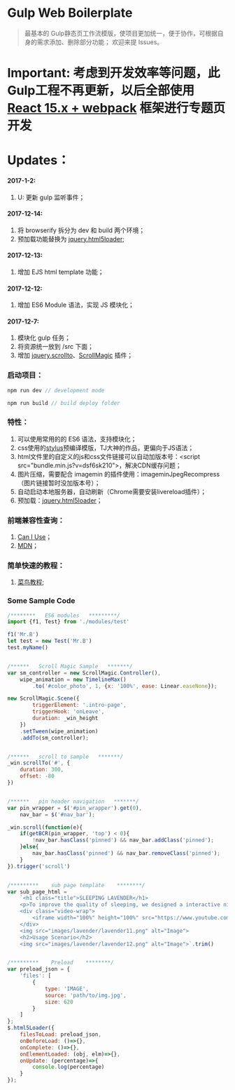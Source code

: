 # Gulp Web Boilerplate

> 最基本的 Gulp静态页工作流模版，使项目更加统一，便于协作，可根据自身的需求添加、删除部分功能；
> 欢迎来提 Issues。

# Important: 考虑到开发效率等问题，此Gulp工程不再更新，以后全部使用 [React 15.x + webpack](https://github.com/jkiss/Web-React-Boilerplate) 框架进行专题页开发

# Updates：

#### 2017-1-2:
1. U: 更新 gulp 监听事件；

#### 2017-12-14:
1. 将 browserify 拆分为 dev 和 build 两个环境；
2. 预加载功能替换为 [jquery.html5loader](http://gianlucaguarini.com/jquery.html5loader/);

#### 2017-12-13:
1. 增加 EJS html template 功能；

#### 2017-12-12:
1. 增加 ES6 Module 语法，实现 JS 模块化；

#### 2017-12-7:
1. 模块化 gulp 任务；
2. 将资源统一放到 /src 下面；
3. 增加 [jquery.scrollto](https://github.com/flesler/jquery.scrollTo)、[ScrollMagic](https://github.com/janpaepke/ScrollMagic) 插件；

### 启动项目：

```javascript
npm run dev // development mode

npm run build // build deploy folder
```

### 特性：

1. 可以使用常用的的 ES6 语法，支持模块化；
2. css使用的[stylus](http://stylus-lang.com/)预编译模版，TJ大神的作品，更偏向于JS语法；
3. html文件里的自定义的js和css文件链接可以自动加版本号：\<script src="bundle.min.js?v=dsf6sk210"\>，解决CDN缓存问题；
4. 图片压缩，需要配合 imagemin 的插件使用：imageminJpegRecompress（图片链接暂时没加版本号）；
5. 自动启动本地服务器，自动刷新（Chrome需要安装livereload插件）；
6. 预加载：[jquery.html5loader](http://gianlucaguarini.com/jquery.html5loader/)；

### 前端兼容性查询：

1. [Can I Use](http://caniuse.com/)；
2. [MDN](https://developer.mozilla.org/zh-CN/)；

### 简单快速的教程：

1. [菜鸟教程](http://www.runoob.com/);

### Some Sample Code
```javascript
/********   ES6 modules   *********/
import {f1, Test} from './modules/test'

f1('Mr.B')
let test = new Test('Mr.B')
test.myName()


/******   Scroll Magic Sample   *******/
var sm_controller = new ScrollMagic.Controller(),
    wipe_animation = new TimelineMax()
        .to('#color_photo', 1, {x: '100%', ease: Linear.easeNone});

new ScrollMagic.Scene({
        triggerElement: '.intro-page',
        triggerHook: 'onLeave',
        duration: _win_height
    })
    .setTween(wipe_animation)
    .addTo(sm_controller);


/******   scroll to sample   *******/
_win.scrollTo('#', {
    duration: 300,
    offset: -80
})


/******   pin header navigation   *******/
var pin_wrapper = $('#pin_wrapper').get(0),
    nav_bar = $('#nav_bar');

_win.scroll(function(e){
    if(getBCR(pin_wrapper, 'top') < 0){
        !nav_bar.hasClass('pinned') && nav_bar.addClass('pinned');
    }else{
        nav_bar.hasClass('pinned') && nav_bar.removeClass('pinned');
    }
}).trigger('scroll')


/*********    sub page template    ********/
var sub_page_html = 
    `<h1 class="title">SLEEPING LAVENDER</h1>
    <p>To improve the quality of sleeping, we designed a interactive night lamp. People can not only play with it before going to bed, but also can comfort by its violet light. lavendern aroma, white noise sound and warm temperature. We hope that it will allow the people who seek peaceful nights to regain sweet dreams.</p>
    <div class="video-wrap">
        <iframe width="100%" height="100%" src="https://www.youtube.com/" frameborder="0" allowfullscreen></iframe>
    </div>
    <img src="images/lavender/lavender11.png" alt="Image">
    <h2>Usage Scenario</h2>
    <img src="images/lavender/lavender12.png" alt="Image">`.trim()


/*********    Preload    ********/
var preload_json = {
    'files': [
        {
            type: 'IMAGE',
            source: 'path/to/img.jpg',
            size: 620
        }
    ]
};
$.html5Loader({
    filesToLoad: preload_json,
    onBeforeLoad: ()=>{},
    onComplete: ()=>{},
    onElementLoaded: (obj, elm)=>{},
    onUpdate: (percentage)=>{
        console.log(percentage)
    }
});
```